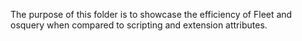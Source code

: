 The purpose of this folder is to showcase the efficiency of Fleet and osquery when compared to scripting and extension attributes. 

